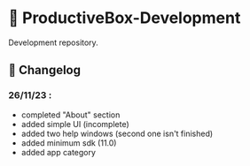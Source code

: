 # 🐞 ProductiveBox-Development

Development repository.

## 🧭 Changelog

### 26/11/23 :
* completed "About" section
* added simple UI (incomplete)
* added two help windows (second one isn't finished)
* added minimum sdk (11.0)
* added app category
